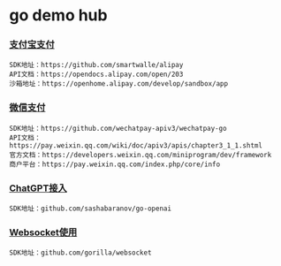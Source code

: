 # go demo hub

### [支付宝支付](https://github.com/vczs/hub/tree/main/alipay)
```text
SDK地址：https://github.com/smartwalle/alipay
API文档：https://opendocs.alipay.com/open/203
沙箱地址：https://openhome.alipay.com/develop/sandbox/app
```

### [微信支付](https://github.com/vczs/hub/tree/main/wechatpay)
```text
SDK地址：https://github.com/wechatpay-apiv3/wechatpay-go
API文档：https://pay.weixin.qq.com/wiki/doc/apiv3/apis/chapter3_1_1.shtml
官方文档：https://developers.weixin.qq.com/miniprogram/dev/framework
商户平台：https://pay.weixin.qq.com/index.php/core/info
```

### [ChatGPT接入](https://github.com/vczs/hub/tree/main/chat-gpt)
```text
SDK地址：github.com/sashabaranov/go-openai
```

### [Websocket使用](https://github.com/vczs/hub/tree/main/websocket)
```text
SDK地址：github.com/gorilla/websocket
```
